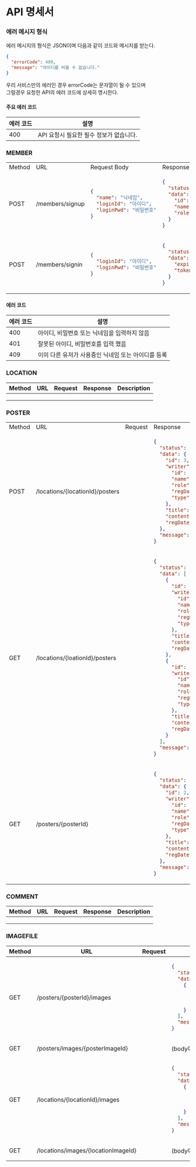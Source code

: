 # API 명세서

### 에러 메시지 형식

에러 메시지의 형식은 JSON이며 다음과 같이 코드와 메시지를 받는다.

```json
{
  "errorCode": 400,
  "message": "아이디를 비울 수 없습니다."
}
```

우리 서비스만의 에러인 경우 errorCode는 문자열이 될 수 있으며<br>
그럴경우 요청한 API의 에러 코드에 상세히 명시한다.



#### 주요 에러 코드

<table>
    <thead>
        <tr>
            <th>에러 코드</th>
            <th>설명</th>
        </tr>
    </thead>
    <tbody>
        <tr>
            <td>400</td>
            <td>API 요청시 필요한 필수 정보가 없습니다.</td>
        </tr>
    </tbody>
</table>


### MEMBER

<table>
  <td>Method</td>
  <td>URL</td>
  <td>Request Body</td>
  <td>Response</td>
  <td>Description</td>
  <tr>
    <td>POST</td>
    <td>/members/signup</td>
  <td>

```json
{
  "name": "닉네임",
  "loginId": "아이디",
  "loginPwd": "비밀번호"
}
```

  </td>
<td>

```json
{
  "status": "success",
  "data": {
    "id": 3,
    "name": "nickname",
    "role": "USER"
  }
}
```

</td>
    <td>회원가입</td>
  </tr>

  <tr>
    <td>POST</td>
    <td>/members/signin</td>
<td>

```json
{
  "loginId": "아이디",
  "loginPwd": "비밀번호"
}
```

</td>
<td>

```json
{
  "status": "success",
  "data": {
    "expire_in": 1500,
    "token": "tokenString"
  }
}
```

</td>
    <td>로그인</td>
  </tr>

</table>

#### 에러 코드

<table>
    <thead>
        <tr>
            <th>에러 코드</th>
            <th>설명</th>
        </tr>
    </thead>
    <tbody>
        <tr>
            <td>400</td>
            <td>아이디, 비밀번호 또는 닉네임을 입력하지 않음</td>
        </tr>
        <tr>
            <td>401</td>
            <td>잘못된 아이디, 비밀번호를 입력 했음</td>
        </tr>
        <tr>
            <td>409</td>
            <td>이미 다른 유저가 사용중인 닉네임 또는 아이디를 등록</td>
        </tr>
    </tbody>
</table>

### LOCATION

<table>
    <thead>
        <tr>
            <th>Method</th>
            <th>URL</th>
            <th>Request</th>
            <th>Response</th>
            <th>Description</th>
        </tr>
    </thead>
    <tbody>
        <tr>
            <td></td>
            <td></td>
            <td></td>
            <td></td>
            <td></td>
        </tr>
        <tr>
            <td></td>
            <td></td>
            <td></td>
            <td></td>
            <td></td>
        </tr>
        <tr>
            <td></td>
            <td></td>
            <td></td>
            <td></td>
            <td></td>
        </tr>
    </tbody>
</table>

### POSTER

<table>
  <td>Method</td>
  <td>URL</td>
  <td>Request</td>
  <td>Response</td>
  <td>Description</td>
  <tr>
    <td>POST</td>
    <td>/locations/{locationId}/posters</td>
  <td>

```json

```

  </td>
<td>

```json
{
  "status": "success",
  "data": {
    "id": 3,
    "writer": {
      "id": 12,
      "name": "TESTNAME",
      "role": "USER",
      "regDate": "2024-01-20T16:11:55",
      "type": "NORMAL"
    },
    "title": "title3",
    "content": "content3",
    "regDate": "2024-01-21T14:50:43.340146"
  },
  "message": "게시글 작성 성공."
}
```

</td>
    <td>게시글 작성</td>
  </tr>

  <tr>
    <td>GET</td>
    <td>/locations/{loationId}/posters</td>
<td>

```json

```

</td>
<td>

```json
{
  "status": "success",
  "data": [
    {
      "id": 1,
      "writer": {
        "id": 12,
        "name": "TESTNAME",
        "role": "USER",
        "regDate": "2024-01-20T16:11:55",
        "type": "NORMAL"
      },
      "title": "title",
      "content": "content",
      "regDate": "2024-01-21T14:25:09"
    },
    {
      "id": 2,
      "writer": {
        "id": 12,
        "name": "TESTNAME",
        "role": "USER",
        "regDate": "2024-01-20T16:11:55",
        "type": "NORMAL"
      },
      "title": "title2",
      "content": "content2",
      "regDate": "2024-01-21T14:29:41"
    }
  ],
  "message": "전체 게시글 조회 성공."
}
```

</td>
    <td>전체 게시글 조회</td>
  </tr>

<tr>
    <td>GET</td>
    <td>/posters/{posterId}</td>
<td>
</td>
<td>

```json
{
  "status": "success",
  "data": {
    "id": 2,
    "writer": {
      "id": 12,
      "name": "TESTNAME",
      "role": "USER",
      "regDate": "2024-01-20T16:11:55",
      "type": "NORMAL"
    },
    "title": "title2",
    "content": "content2",
    "regDate": "2024-01-21T14:29:41"
  },
  "message": "특정 게시글 조회 성공."
}
```

</td>
    <td>특정 게시글 조회</td>
  </tr>

</table>

### COMMENT

<table>
    <thead>
        <tr>
            <th>Method</th>
            <th>URL</th>
            <th>Request</th>
            <th>Response</th>
            <th>Description</th>
        </tr>
    </thead>
    <tbody>
        <tr>
            <td></td>
            <td></td>
            <td></td>
            <td></td>
            <td></td>
        </tr>
        <tr>
            <td></td>
            <td></td>
            <td></td>
            <td></td>
            <td></td>
        </tr>
        <tr>
            <td></td>
            <td></td>
            <td></td>
            <td></td>
            <td></td>
        </tr>
    </tbody>
</table>

### IMAGEFILE

<table>
    <thead>
        <tr>
            <th>Method</th>
            <th>URL</th>
            <th>Request</th>
            <th>Response</th>
            <th>Description</th>
        </tr>
    </thead>
    <tbody>
        <tr>
            <td>GET</td>
            <td>/posters/{posterId}/images</td>
            <td></td>
<td>

```json
{
  "status": "success",
  "data": [
    {
      "id": 1,
      "uploadFileName": "3.png",
      "storeFileName": "993d33cc-c8e3-4dd2-9be7-4186e7110878.png"
    }
  ],
  "message": "요청 처리 완료."
}
```

</td>
            <td>특정 게시글의 첨부 이미지 목록 조회</td>
        </tr>
        <tr>
            <td>GET</td>
            <td>/posters/images/{posterImageId}</td>
            <td></td>
            <td>(body에 이미지파일. 아니면 파일 자체 링크로도 좋을듯)</td>
            <td>특정 이미지 조회</td>
        </tr>
        <tr>
            <td>GET</td>
            <td>/locations/{locationId}/images</td>
            <td></td>
<td>

```json
{
  "status": "success",
  "data": [
    {
      "id": 8,
      "uploadFileName": "3.png",
      "storeFileName": "993d33cc-c8e3-4dd2-9be78.png"
    }
  ],
  "message": "요청 처리 완료."
}
```

</td>
            <td>특정 장소의 첨부 이미지 목록 조회</td>
        </tr>
        <tr>
            <td>GET</td>
            <td>/locations/images/{locationImageId}</td>
            <td></td>
            <td>(body에 이미지파일. 아니면 파일 자체 링크도 좋을듯)</td>
            <td>특정 이미지 조회</td>
        </tr>
    </tbody>
</table>
